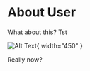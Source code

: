 # About User

What about this? Tst

![Alt Text](completion_procedure.png){ width="450" }

Really now?